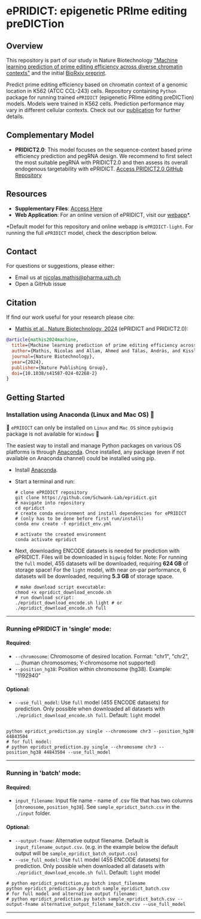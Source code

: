 # ePRIDICT: epigenetic PRIme editing preDICTion

## Overview

This repository is part of our study in Nature Biotechnology ["Machine learning prediction of prime editing efficiency across diverse chromatin contexts"](https://rdcu.be/dLu0f) and the initial [BioRxiv preprint](https://www.biorxiv.org/content/10.1101/2023.10.09.561414v1).

Predict prime editing efficiency based on chromatin context of a genomic location in K562 (ATCC CCL-243) cells.
Repository containing `Python` package for running trained `ePRIDICT` (epigenetic PRIme editing preDICTion) models. 
Models were trained in K562 cells. Prediction performance may vary in different cellular contexts. Check out our [publication](https://rdcu.be/dLu0f) for further details.

## Complementary Model

- **PRIDICT2.0**: This model focuses on the sequence-context based prime efficiency prediction and pegRNA design. We recommend to first select the most suitable pegRNA with PRIDICT2.0 and then assess its overall endogenous targetability with ePRIDICT. [Access PRIDICT2.0 GitHub Repository](https://github.com/uzh-dqbm-cmi/PRIDICT2)

## Resources

- **Supplementary Files**: [Access Here](https://github.com/Schwank-Lab/epridict/tree/supplementary_files)
- **Web Application**: For an online version of ePRIDICT, visit our [webapp](https://pridict.it/epridict)*.

*Default model for this repository and online webapp is `ePRIDICT-light`. For running the full `ePRIDICT` model, check the description below.

## Contact

For questions or suggestions, please either:
- Email us at [nicolas.mathis@pharma.uzh.ch](mailto:nicolas.mathis@pharma.uzh.ch)
- Open a GitHub issue

## Citation

If find our work useful for your research please cite:
- [Mathis et al., Nature Biotechnology, 2024](https://rdcu.be/dLu0f) (ePRIDICT and PRIDICT2.0):
```bibtex
@article{mathis2024machine,
  title={Machine learning prediction of prime editing efficiency across diverse chromatin contexts},
  author={Mathis, Nicolas and Allam, Ahmed and Tálas, András, and Kissling, Lucas and Benvenuto, Elena and Schmidheini, Lukas and Schep, Ruben and Damodharan, Tanav and Balázs, Zsolt and Janjuha, Sharan and others},
  journal={Nature Biotechnology},
  year={2024},
  publisher={Nature Publishing Group},
  doi={10.1038/s41587-024-02268-2}
}
```



## Getting Started

### Installation using Anaconda (Linux and Mac OS) 🐍
📣 `ePRIDICT` can only be installed on `Linux` and `Mac OS` since `pybigwig` package is not available for `Windows` 📣

The easiest way to install and manage Python packages on various OS platforms is through [Anaconda](https://docs.anaconda.com/anaconda/install/). Once installed, any package (even if not available on Anaconda channel) could be installed using pip. 

* Install [Anaconda](https://docs.anaconda.com/anaconda/install/).
* Start a terminal and run:
    ```shell
    # clone ePRIDICT repository
    git clone https://github.com/Schwank-Lab/epridict.git
    # navigate into repository
    cd epridict
    # create conda environment and install dependencies for ePRIDICT
    # (only has to be done before first run/install)
    conda env create -f epridict_env.yml

    # activate the created environment
    conda activate epridict
    ```

* Next, downloading ENCODE datasets is needed for prediction with ePRIDICT. Files will be downloaded in `bigwig` folder.
  Note: For running the `full` model, 455 datasets will be downloaded, requiring **624 GB** of storage space!
        For the `light` model, with near on-par performance, 6 datasets will be downloaded, requiring **5.3 GB** of storage space.
  ```shell
  # make download script executable:
  chmod +x epridict_download_encode.sh
  # run download script:
  ./epridict_download_encode.sh light # or ./epridict_download_encode.sh full
  ```
  
--------------------------

### Running ePRIDICT in 'single' mode:
  #### Required:
  -  `--chromosome`: Chromosome of desired location. Format: "chr1", "chr2", ... (human chromosomes; Y-chromosome not supported)
  -  `--position_hg38`: Position within chromosome (hg38). Example: "1192940"
  #### Optional:
  -  `--use_full_model`: Use `full` model (455 ENCODE datasets) for prediction. Only possible when downloaded all datasets with `./epridict_download_encode.sh full`. Default: `light` model

```shell

python epridict_prediction.py single --chromosome chr3 --position_hg38 44843504
# for full model:
# python epridict_prediction.py single --chromosome chr3 --position_hg38 44843504 --use_full_model
```

--------------------------

### Running in 'batch' mode:
  ####  Required:
  -  `input_filename`: Input file name - name of .csv file that has two columns [`chromosome`, `position_hg38`]. See `sample_epridict_batch.csv` in the `./input` folder.
  #### Optional:
  -  `--output-fname`: Alternative output filename. Default is `input_filename_output.csv`. (e.g. in the example below the default output will be `sample_epridict_batch_output.csv`)
  -  `--use_full_model`: Use `full` model (455 ENCODE datasets) for prediction. Only possible when downloaded all datasets with `./epridict_download_encode.sh full`. Default: `light` model
  
```shell
# python epridict_prediction.py batch input_filename
python epridict_prediction.py batch sample_epridict_batch.csv
# for full model and alternative output filename:
# python epridict_prediction.py batch sample_epridict_batch.csv --output-fname alternative_output_filename_batch.csv --use_full_model
```
--------------------------
